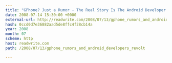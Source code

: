 ```yaml
---
title: "GPhone? Just a Rumor - The Real Story Is The Android Developer Revolt"
date: 2008-07-14 15:30:00 +0000
external-url: http://readwrite.com/2008/07/13/gphone_rumors_and_android_developers_revolt
hash: 0ccd0d7e36882aad5de8ffc4f28cb14a
year: 2008
month: 07
scheme: http
host: readwrite.com
path: /2008/07/13/gphone_rumors_and_android_developers_revolt

---
```



